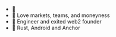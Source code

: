 - 👋
- 👀 Love markets, teams, and moneyness
- 📜 Engineer and exited web2 founder
- 🌱 Rust, Android and Anchor

<!---
autocatalytic/autocatalytic is a ✨ special ✨ repository because its `README.md` (this file) appears on your GitHub profile.
You can click the Preview link to take a look at your changes.
--->
